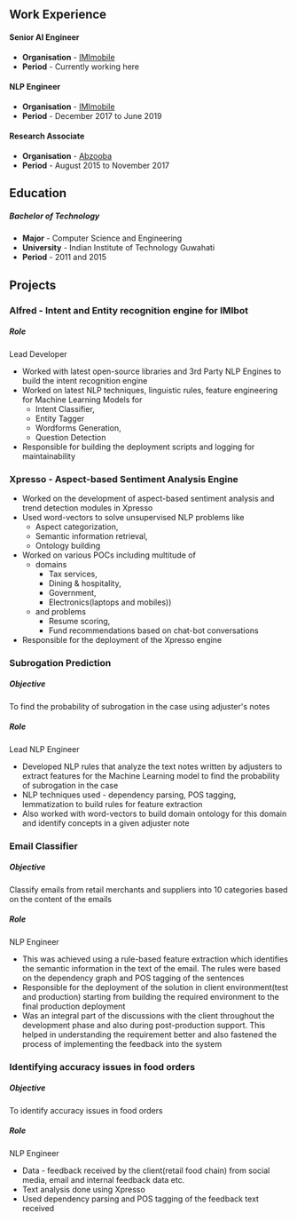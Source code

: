<!-- ## About me 
Machine Learning Engineer | Experienced in NLP | Loves Sports, Bikes and Adventures -->

## Work Experience
#### Senior AI Engineer
* **Organisation** - [IMImobile](https://imimobile.com/)
* **Period** - Currently working here

#### NLP Engineer
* **Organisation** - [IMImobile](https://imimobile.com/)
* **Period** - December 2017 to June 2019

#### Research Associate
* **Organisation** - [Abzooba](https://abzooba.com/)
* **Period** - August 2015 to November 2017

## Education
##### Bachelor of Technology
* **Major** - Computer Science and Engineering 
* **University** - Indian Institute of Technology Guwahati
* **Period** - 2011 and 2015

## Projects
 
### Alfred - Intent and Entity recognition engine for IMIbot
##### Role
Lead Developer
* Worked with latest open-source libraries and 3rd Party NLP Engines to build the intent recognition engine
* Worked on latest NLP techniques, linguistic rules, feature engineering for Machine Learning Models for 
  * Intent Classifier, 
  * Entity Tagger
  * Wordforms Generation, 
  * Question Detection
* Responsible for building the deployment scripts and logging for maintainability

### Xpresso - Aspect-based Sentiment Analysis Engine
* Worked on the development of aspect-based sentiment analysis and trend detection modules in Xpresso
* Used word-vectors to solve unsupervised NLP problems like 
  * Aspect categorization, 
  * Semantic information retrieval, 
  * Ontology building
* Worked on various POCs including multitude of 
  * domains
    * Tax services, 
    * Dining & hospitality, 
    * Government, 
    * Electronics(laptops and mobiles)) 
  * and problems
    * Resume scoring,
    * Fund recommendations based on chat-bot conversations
* Responsible for the deployment of the Xpresso engine


### Subrogation Prediction
##### Objective
To find the probability of subrogation in the case using adjuster's notes
##### Role
Lead NLP Engineer
* Developed NLP rules that analyze the text notes written by adjusters to extract features for the Machine Learning model to find the probability of subrogation in the case
* NLP techniques used - dependency parsing, POS tagging, lemmatization to build rules for feature extraction
* Also worked with word-vectors to build domain ontology for this domain and identify concepts in a given adjuster note

### Email Classifier
##### Objective
Classify emails from retail merchants and suppliers into 10 categories based on the content of the emails
##### Role
NLP Engineer
* This was achieved using a rule-based feature extraction which identifies the semantic information in the text of the email. The rules were based on the dependency graph and POS tagging of the sentences
* Responsible for the deployment of the solution in client environment(test and production) starting from building the required environment to the final production deployment
* Was an integral part of the discussions with the client throughout the development phase and also during post-production support. This helped in understanding the requirement better and also fastened the process of implementing the feedback into the system

### Identifying accuracy issues in food orders
##### Objective
To identify accuracy issues in food orders
##### Role
NLP Engineer
* Data - feedback received by the client(retail food chain) from social media, email and internal feedback data etc.
* Text analysis done using Xpresso
* Used dependency parsing and POS tagging of the feedback text received
